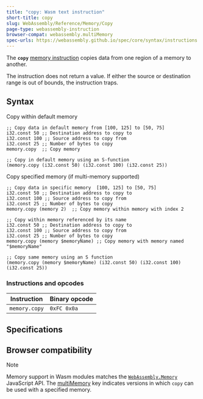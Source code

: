 ```yaml
---
title: "copy: Wasm text instruction"
short-title: copy
slug: WebAssembly/Reference/Memory/Copy
page-type: webassembly-instruction
browser-compat: webassembly.multiMemory
spec-urls: https://webassembly.github.io/spec/core/syntax/instructions.html#syntax-instr-memory
---
```




The **`copy`** [memory instruction](/WebAssembly/Reference/Memory) copies data from one region of a memory to another.

The instruction does not return a value.
If either the source or destination range is out of bounds, the instruction traps.

## Syntax

Copy within default memory

```wasm
;; Copy data in default memory from [100, 125] to [50, 75]
i32.const 50 ;; Destination address to copy to
i32.const 100 ;; Source address to copy from
i32.const 25 ;; Number of bytes to copy
memory.copy  ;; Copy memory

;; Copy in default memory using an S-function
(memory.copy (i32.const 50) (i32.const 100) (i32.const 25))
```

Copy specified memory (if multi-memory supported)

```wasm
;; Copy data in specific memory  [100, 125] to [50, 75]
i32.const 50 ;; Destination address to copy to
i32.const 100 ;; Source address to copy from
i32.const 25 ;; Number of bytes to copy
memory.copy (memory 2)  ;; Copy memory within memory with index 2

;; Copy within memory referenced by its name
i32.const 50 ;; Destination address to copy to
i32.const 100 ;; Source address to copy from
i32.const 25 ;; Number of bytes to copy
memory.copy (memory $memoryName) ;; Copy memory with memory named "$memoryName"

;; Copy same memory using an S function
(memory.copy (memory $memoryName) (i32.const 50) (i32.const 100) (i32.const 25))
```

### Instructions and opcodes

| Instruction   | Binary opcode |
| ------------- | ------------- |
| `memory.copy` | `0xFC 0x0a`   |

## Specifications



## Browser compatibility

> [!NOTE]
> Memory support in Wasm modules matches the [`WebAssembly.Memory`](/WebAssembly/JavaScript_interface/Memory) JavaScript API.
> The [multiMemory](#webassembly.multimemory) key indicates versions in which `copy` can be used with a specified memory.



